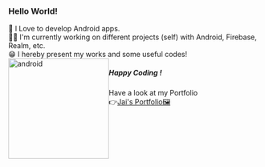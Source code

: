### Hello World!

<!--
**jaikeerthick/jaikeerthick** is a ✨ _special_ ✨ repository because its `README.md` (this file) appears on your GitHub profile.

Here are some ideas to get you started:

- 🔭 I’m currently working on ...
- 🌱 I’m currently learning ...
- 👯 I’m looking to collaborate on ...
- 🤔 I’m looking for help with ...
- 💬 Ask me about ...
- 📫 How to reach me: ...
- 😄 Pronouns: ...
- ⚡ Fun fact: ...
-->
📲 I Love to develop Android apps.<br/>
👨‍💻 I'm currently working on different projects (self) with Android, Firebase, Realm, etc.<br/>
😁 I hereby present my works and some useful codes!
<img src="https://www.logo.wine/a/logo/Android_(operating_system)/Android_(operating_system)-Logo.wine.svg" alt="android" width="200px" height="auto" style="float:left">
##### Happy Coding !


Have a look at my Portfolio <br/>
👉[Jai's Portfolio🖼️](https://jaikeerthick-portfolio.blogspot.com/?m=1)
